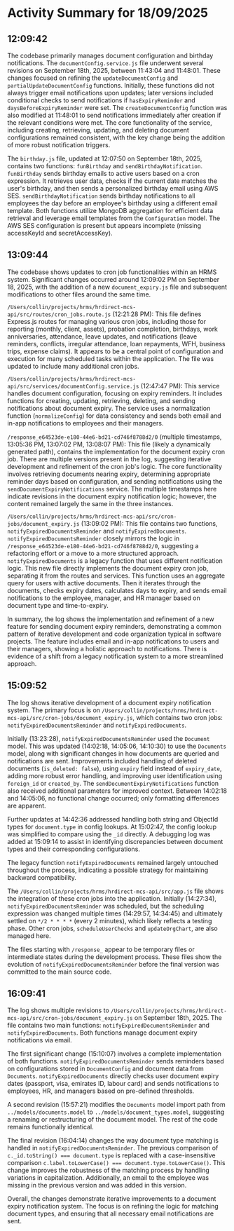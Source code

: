 # Activity Summary for 18/09/2025

## 12:09:42
The codebase primarily manages document configuration and birthday notifications.  The `documentConfig.service.js` file underwent several revisions on September 18th, 2025, between 11:43:04 and 11:48:01.  These changes focused on refining the `updateDocumentConfig` and `partialUpdateDocumentConfig` functions.  Initially, these functions did not always trigger email notifications upon updates; later versions included conditional checks to send notifications if `hasExpiryReminder` and `daysBeforeExpiryReminder` were set.  The `createDocumentConfig` function was also modified at 11:48:01 to send notifications immediately after creation if the relevant conditions were met.  The core functionality of the service, including creating, retrieving, updating, and deleting document configurations remained consistent, with the key change being the addition of more robust notification triggers.

The `birthday.js` file, updated at 12:07:50 on September 18th, 2025, contains two functions: `funBirthday` and `sendBirthdayNotification`.  `funBirthday` sends birthday emails to active users based on a cron expression. It retrieves user data, checks if the current date matches the user's birthday, and then sends a personalized birthday email using AWS SES. `sendBirthdayNotification` sends birthday notifications to all employees the day before an employee's birthday using a different email template. Both functions utilize MongoDB aggregation for efficient data retrieval and leverage email templates from the `Configuration` model.  The AWS SES configuration is present but appears incomplete (missing accessKeyId and secretAccessKey).


## 13:09:44
The codebase shows updates to cron job functionalities within an HRMS system.  Significant changes occurred around 12:09:02 PM on September 18, 2025, with the addition of a new `document_expiry.js` file and subsequent modifications to other files around the same time.

`/Users/collin/projects/hrms/hrdirect-mcs-api/src/routes/cron_jobs.route.js` (12:21:28 PM): This file defines Express.js routes for managing various cron jobs, including those for reporting (monthly, client, assets), probation completion, birthdays, work anniversaries, attendance, leave updates, and notifications (leave reminders, conflicts, irregular attendance, loan repayments, WFH, business trips, expense claims).  It appears to be a central point of configuration and execution for many scheduled tasks within the application.  The file was updated to include many additional cron jobs.

`/Users/collin/projects/hrms/hrdirect-mcs-api/src/services/documentConfig.service.js` (12:47:47 PM): This service handles document configuration, focusing on expiry reminders.  It includes functions for creating, updating, retrieving, deleting, and sending notifications about document expiry.  The service uses a normalization function (`normalizeConfig`) for data consistency and sends both email and in-app notifications to employees and their managers.

`/response_e64523de-e180-44e6-bd21-cd746f8788d2/0` (multiple timestamps, 13:05:36 PM, 13:07:02 PM, 13:08:07 PM): This file (likely a dynamically generated path), contains the implementation for the document expiry cron job.  There are multiple versions present in the log, suggesting iterative development and refinement of the cron job's logic. The core functionality involves retrieving documents nearing expiry, determining appropriate reminder days based on configuration, and sending notifications using the `sendDocumentExpiryNotifications` service.  The multiple timestamps here indicate revisions in the document expiry notification logic; however, the content remained largely the same in the three instances.

`/Users/collin/projects/hrms/hrdirect-mcs-api/src/cron-jobs/document_expiry.js` (13:09:02 PM): This file contains two functions, `notifyExpiredDocumentsReminder` and `notifyExpiredDocuments`.  `notifyExpiredDocumentsReminder` closely mirrors the logic in `/response_e64523de-e180-44e6-bd21-cd746f8788d2/0`, suggesting a refactoring effort or a move to a more structured approach.  `notifyExpiredDocuments` is a legacy function that uses different notification logic.   This new file directly implements the document expiry cron job, separating it from the routes and services.  This function uses an aggregate query for users with active documents. Then it iterates through the documents, checks expiry dates, calculates days to expiry, and sends email notifications to the employee, manager, and HR manager based on document type and time-to-expiry.

In summary, the log shows the implementation and refinement of a new feature for sending document expiry reminders, demonstrating a common pattern of iterative development and code organization typical in software projects.  The feature includes email and in-app notifications to users and their managers, showing a holistic approach to notifications.  There is evidence of a shift from a legacy notification system to a more streamlined approach.


## 15:09:52
The log shows iterative development of a document expiry notification system.  The primary focus is on `/Users/collin/projects/hrms/hrdirect-mcs-api/src/cron-jobs/document_expiry.js`, which contains two cron jobs: `notifyExpiredDocumentsReminder` and `notifyExpiredDocuments`.

Initially (13:23:28), `notifyExpiredDocumentsReminder` used the `Document` model. This was updated (14:02:18, 14:05:06, 14:10:30) to use the `Documents` model, along with significant changes in how documents are queried and notifications are sent.  Improvements included handling of deleted documents (`is_deleted: false`), using `expiry` field instead of `expiry_date`, adding more robust error handling, and improving user identification using `foreign_id` or `created_by`. The `sendDocumentExpiryNotifications` function also received additional parameters for improved context.  Between 14:02:18 and 14:05:06, no functional change occurred; only formatting differences are apparent.

Further updates at 14:42:36 addressed handling both string and ObjectId types for `document.type` in config lookups. At 15:02:47, the config lookup was simplified to compare using the `_id` directly.  A debugging log was added at 15:09:14 to assist in identifying discrepancies between document types and their corresponding configurations.

The legacy function `notifyExpiredDocuments` remained largely untouched throughout the process, indicating a possible strategy for maintaining backward compatibility.

The `/Users/collin/projects/hrms/hrdirect-mcs-api/src/app.js` file shows the integration of these cron jobs into the application.  Initially (14:27:34), `notifyExpiredDocumentsReminder` was scheduled, but the scheduling expression was changed multiple times (14:29:57, 14:34:45) and ultimately settled on `*/2 * * * *` (every 2 minutes), which likely reflects a testing phase.  Other cron jobs, `scheduleUserChecks` and `updateOrgChart`, are also managed here.

The files starting with `/response_` appear to be temporary files or intermediate states during the development process.  These files show the evolution of `notifyExpiredDocumentsReminder` before the final version was committed to the main source code.


## 16:09:41
The log shows multiple revisions to `/Users/collin/projects/hrms/hrdirect-mcs-api/src/cron-jobs/document_expiry.js` on September 18th, 2025.  The file contains two main functions: `notifyExpiredDocumentsReminder` and `notifyExpiredDocuments`. Both functions manage document expiry notifications via email.


The first significant change (15:10:07) involves a complete implementation of both functions.  `notifyExpiredDocumentsReminder` sends reminders based on configurations stored in `DocumentConfig` and document data from `Documents`. `notifyExpiredDocuments` directly checks user document expiry dates (passport, visa, emirates ID, labour card) and sends notifications to employees, HR, and managers based on pre-defined thresholds.


A second revision (15:57:21) modifies the `Documents` model import path from `../models/documents.model` to `../models/document_types.model`, suggesting a renaming or restructuring of the document model.  The rest of the code remains functionally identical.

The final revision (16:04:14) changes the way document type matching is handled in `notifyExpiredDocumentsReminder`. The previous comparison of `c._id.toString() === document.type` is replaced with a case-insensitive comparison `c.label.toLowerCase() === document.type.toLowerCase()`. This change improves the robustness of the matching process by handling variations in capitalization.  Additionally,  an email to the employee was missing in the previous version and was added in this version.

Overall, the changes demonstrate iterative improvements to a document expiry notification system. The focus is on refining the logic for matching document types, and ensuring that all necessary email notifications are sent.
